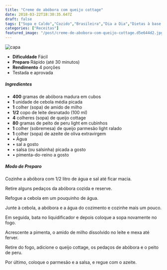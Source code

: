```yaml
---
title: "Creme de abóbora com queijo cottage"
date: 2018-03-22T18:30:35.647Z
draft: false
tags: ["Sopa e Caldo","Cozido","Brasileira","Dia a Dia","Dietas à base de sopas","Sopas e caldos"]
categories: ["Receitas"]
featured_image: "/post/creme-de-abobora-com-queijo-cottage.d5e644d2.jpg"
---
```


![capa](/post/creme-de-abobora-com-queijo-cottage.d5e644d2.jpg)

*   **Dificuldade** Fácil
*   **Preparo** Rápido (até 30 minutos)
*   **Rendimento** 4 porções
*   Testada e aprovada
    

##### Ingredientes

*   **400** gramas de abóbora madura em cubos
*   **1** unidade de cebola média picada
*   **1** colher (sopa) de amido de milho
*   **1/2** copo de leite desnatado (100 ml)
*   **4** colheres (sopa) de queijo cottage
*   **80** gramas de peito de peru light em cubinhos
*   **1** colher (sobremesa) de queijo parmesão light ralado
*   **1** colher (sopa) de azeite de oliva extravirgem
*   • Água
*   • sal a gosto
*   • salsa (ou salsinha) picada a gosto
*   • pimenta-do-reino a gosto

##### Modo de Preparo

Cozinhe a abóbora com 1/2 litro de água e sal até ficar macia.

Retire alguns pedaços da abóbora cozida e reserve.

Refogue a cebola em um pouquinho de água.

Junte à cebola, a abóbora e a água do cozimento e cozinhe mais um pouco.

Em seguida, bata no liquidificador e depois coloque a sopa novamente no fogo.

Acrescente a pimenta, o amido de milho dissolvido no leite e mexa até ferver.

Retire do fogo, adicione o queijo cottage, os pedaços de abóbora e o peito de peru.

Por último, coloque o parmesão e a salsa, e regue com o azeite.
